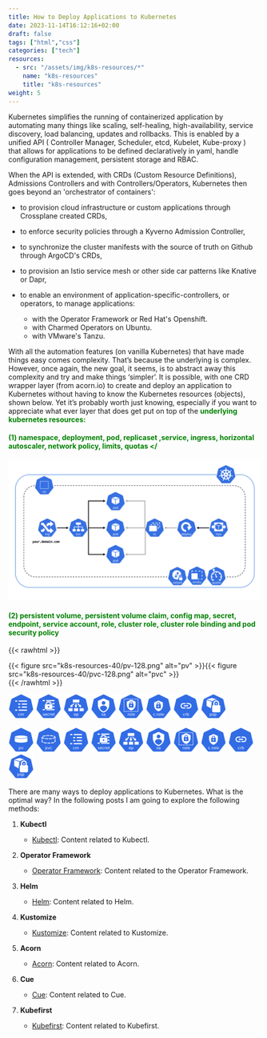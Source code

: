 ```yaml
---
title: How to Deploy Applications to Kubernetes
date: 2023-11-14T16:12:16+02:00
draft: false
tags: ["html","css"]
categories: ["tech"]
resources:
  - src: "/assets/img/k8s-resources/*"
    name: "k8s-resources"
    title: "k8s-resources"
weight: 5
---
```



Kubernetes simplifies the running of containerized application by automating many things like scaling, self-healing, high-availability, service discovery, load balancing, updates and rollbacks. This is enabled by a unified API ( Controller Manager, Scheduler, etcd, Kubelet, Kube-proxy ) that allows for applications to be defined declaratively in yaml, handle configuration management, persistent storage and RBAC.

 When the API is extended, with CRDs (Custom Resource Definitions), Admissions Controllers and with Controllers/Operators, Kubernetes then goes beyond an 'orchestrator of containers':

- to provision cloud infrastructure or custom applications through Crossplane created CRDs,
- to enforce security policies through a Kyverno Admission Controller,
- to synchronize the cluster manifests with the source of truth on Github through ArgoCD's CRDs,
- to provision an Istio service mesh or other side car patterns like Knative or Dapr,
- to enable an environment of application-specific-controllers, or operators, to  manage applications:

    - with the Operator Framework or Red Hat's Openshift.
    - with Charmed Operators on Ubuntu.
    - with VMware's Tanzu.  



With all the automation features (on vanilla Kubernetes) that have made things easy comes complexity. That’s because the underlying is complex. However, once again, the new goal, it seems,  is to abstract away this complexity and try and make things ‘simpler’. It is possible, with one CRD wrapper layer (from acorn.io) to create and deploy an application to Kubernetes without having to know the Kubernetes resources (objects), shown below. Yet it’s probably worth just knowing, especially if you want to appreciate what ever layer that does get put on top of the <span style="color: green">**underlying kubernetes resources:**</span> 
#### <span style="color:green;"> (1) namespace, deployment, pod, replicaset ,service, ingress, horizontal autoscaler, network policy, limits, quotas </

![k8s Exposed Pod](images/k8s-diagram.png)

<!-- <img src="/home/charles/hugo/third-site/static/img/k8s-exposed-pod.png" alt="Basic K8s cluster resource"> - this does not render either-->

<!--  <img src="https://github.com/kubernetes/community/blob/master/icons/docs/k8s-exposed-pod.png?raw=true" alt="K8s Resources">   -->

<!--   <img src="home/charles/hugo/third-site/static/img/k8s-exposed-pod.png" alt="K8s Resources">  -->

<!--    <img src="/static/img/k8s-exposed-pod.png" alt="K8s Resources">   -->

#### <span style="color:green;"> (2) persistent volume, persistent volume claim, config map, secret, endpoint, service account, role, cluster role, cluster role binding and pod security policy </span>
<!--  ![pv](/static/img/k8s-resources/pv-128.png)  -->

<!--  <img src="/static/img/k8s-resources/pv-128.png" alt="pv" width="100" height="100">
  -->

<!--   ![pv](/static/img/k8s-resources/pv-128.png)  ![pvc](/static/img/k8s-resources/pvc-128.png)]     -->

<!-- {{ $image := resources.Get "img/k8s-resources/*.png }}   -->

<!--  {{< img  "/assets/img/k8s-resources/pv-128.png" "50" "PV" >}}
      {{< img  "/assets/img/k8s-resources/pvc-128.png" "50" "PVC" >}}   -->

<!-- page resource loaded!  why not render?-->      
<!-- ![pv]({{ .Resources.Get "pv-128.png"| relURL }}) -->

<!-- ![pv](k8s-resources-40/pv-128.png)
![pvc](k8s-resources-40/pvc-128.png)
![cm](k8s-resources-40/cm-128.png)
![secret](k8s-resources-40/secret-128.png)
![ep](k8s-resources-40/ep-128.png)
![sa](k8s-resources-40/sa-128.png)
![role](k8s-resources-40/role-128.png)
![c-role](k8s-resources-40/c-role-128.png)
![crb](k8s-resources-40/crb-128.png)
![psp](k8s-resources-40/psp-128.png) -->

{{< rawhtml >}}
<div style="display: flex; 20px;">
{{< figure src="k8s-resources-40/pv-128.png" alt="pv" >}}{{< figure src="k8s-resources-40/pvc-128.png" alt="pvc" >}}
</div>
{{< /rawhtml >}}

![cm](k8s-resources-40/cm-128.png)
![secret](k8s-resources-40/secret-128.png)
![ep](k8s-resources-40/ep-128.png)
![sa](k8s-resources-40/sa-128.png)
![role](k8s-resources-40/role-128.png)
![c-role](k8s-resources-40/c-role-128.png)
![crb](k8s-resources-40/crb-128.png)
![psp](k8s-resources-40/psp-128.png)


<!--  <img src="/assets/img/k8s-resources/pod-128.png" alt="Pod">    -->
![pv](k8s-resources-40/pv-128.png)
![pvc](k8s-resources-40/pvc-128.png)
![cm](k8s-resources-40/cm-128.png)
![secret](k8s-resources-40/secret-128.png)
![ep](k8s-resources-40/ep-128.png)
![sa](k8s-resources-40/sa-128.png)
![role](k8s-resources-40/role-128.png)
![c-role](k8s-resources-40/c-role-128.png)
![crb](k8s-resources-40/crb-128.png)
![psp](k8s-resources-40/psp-128.png)


<!-- Resizing; page resource method 1 -->

<!--
{{ $image := resources.Get "k8s-resources/pv-128.png"  }}
  {{ $resized := $imayge.Resize "70x" }}
  ![pv]( {{ $resized.RelPermalink }} )
{{ end }}
-->


<!-- Resizig page resourde method 2 -->
<!--  
{{ $pv := .Page.Resources.GetMatch "k8s-resources/pv-128.png" }}
{{ $pv := $pv.Resize "77x" }}
<img src="{{ $pv.RelPermalink }}" width="{{ $pv.Width }}" height="{{ $pv.Height }}">
-->

<!--  <img src="https://github.com/kubernetes/community/blob/master/icons/png/resources/labeled/c-role-128.png" alt="cluster role">  -->
 
There are many ways to deploy applications to Kubernetes.  What is the optimal way? In the following posts I am going to explore the following methods:
1. **Kubectl**
    - [Kubectl](/posts/kubectl/kubectl/): Content related to Kubectl.

2. **Operator Framework**
    - [Operator Framework](/posts/operator-framework/operator-framework/): Content related to the Operator Framework.

3. **Helm**
    - [Helm](/posts/helm/helm/): Content related to Helm.

4. **Kustomize**
    - [Kustomize](/posts/kustomize/kustomize/): Content related to Kustomize.

5. **Acorn**
    - [Acorn](/posts/acorn/acorn/): Content related to Acorn.

6. **Cue**
    - [Cue](/posts/cue/cue/): Content related to Cue.

7. **Kubefirst**
    - [Kubefirst](/posts/kubefirst/kubefirst/): Content related to Kubefirst.




